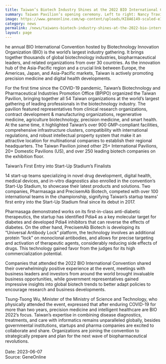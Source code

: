 ```yaml
---
title: Taiwan’s Biotech Industry Shines at the 2022 BIO International Convention
summary: Taiwan Pavilion’s opening ceremony. Left to right: Nancy Travis, VP of BIO, John A. Murphy, III, VP of BIO, Dr. Michelle McMurry-Heath, President & CEO of BIO, Tsung-Tsong Wu, Minister of Science and Deputy Convenor from the Board of Science and Technology of the Executive Yuan, Louis M. Huang, Director General of Taipei Economic and Cultural Office in Los Angeles, Wesley Mathews, President & CEO of Choose New Jersey, Carol Malysz, Executive Director of RI Bio, Lilia Holt, Associate Vice President Business Development of Rhode Island Commerce Corporation.
image: https://www.geneonline.com/wp-content/uploads/KI8A6149-scaled-e1656057798944.jpg
category: news
permalink: /news/taiwans-biotech-industry-shines-at-the-2022-bio-international-convention/
layout: page
---
```

he annual BIO International Convention hosted by Biotechnology Innovation Organization (BIO) is the world’s largest industry gathering. It brings together thousands of global biotechnology industries, biopharmaceutical leaders, and related organizations from over 30 countries. As the innovation hub of the Asia-Pacific region and a crucial link between Europe, the Americas, Japan, and Asia-Pacific markets, Taiwan is actively promoting precision medicine and digital health developments. 

For the first time since the COVID-19 pandemic, Taiwan’s Biotechnology and Pharmaceutical Industries Promotion Office (BPIPO) organized the Taiwan Pavilion, bringing together all 54 Taiwan organizations at the world’s largest gathering of leading professionals in the biotechnology industry. The pavilion featured representatives from clinical research organizations, contract development & manufacturing organizations, regenerative medicine, agriculture biotechnology, precision medicine, and smart health. At the same time, it highlighted Taiwan’s over 900 GMP-compliant facilities, comprehensive infrastructure clusters, compatibility with international regulations, and robust intellectual property system that make it an attractive location for multinational companies to establish their regional headquarters. The Taiwan Pavilion joined other 25+ International Pavilions, 20+ Domestic Pavilions (US), and over 250 leading biotech companies on the exhibition floor. 

Taiwan’s First Entry into Start-Up Stadium’s Finalists
 
14 start-up teams specializing in novel drug development, digital health, medical devices, and in-vitro diagnostics also enrolled in the convention’s Start-Up Stadium, to showcase their latest products and solutions. Two companies, Pharmasaga and PrecisemAb Biotech, competed with over 100 international teams in the championship, signifying Taiwan’s startup teams’ first entry into the Start-Up Stadium final since its debut in 2017. 

Pharmasaga demonstrated works on its first-in-class anti-diabetic therapeutics, the startup has identified Pdia4 as a key molecular target for diabetes and developed Pdia4 inhibitors that can reverse the effects of diabetes. On the other hand, PrecisemAb Biotech is developing its “Universal Antibody Lock” platform, the technology involves an additional protein “lock” on monoclonal antibodies, and allows for precise targeting and activation of therapeutic agents, considerably reducing side effects of drugs. This technology gained favor from the judges for its high commercialization potential.

Companies that attended the 2022 BIO International Convention shared their overwhelmingly positive experience at the event, meetings with business leaders and investors from around the world brought invaluable business opportunities, while government representatives gained impressive insights into global biotech trends to better adapt policies to encourage research and business developments.

Tsung-Tsong Wu, Minister of the Ministry of Science and Technology, who physically attended the event, expressed that after enduring COVID-19 for more than two years, precision medicine and intelligent healthcare are BIO 2022’s focus. Taiwan’s expertise in combining disease diagnostics, treatments, and care with informatics remains unparalleled globally, besides governmental institutions, startups and pharma companies are excited to collaborate and share. Organizations are joining the convention to strategically prepare and plan for the next wave of biopharmaceutical revolutions.
<br/>
<br/>
Date: 2023-06-07
<br/>
Source: GeneOnline
